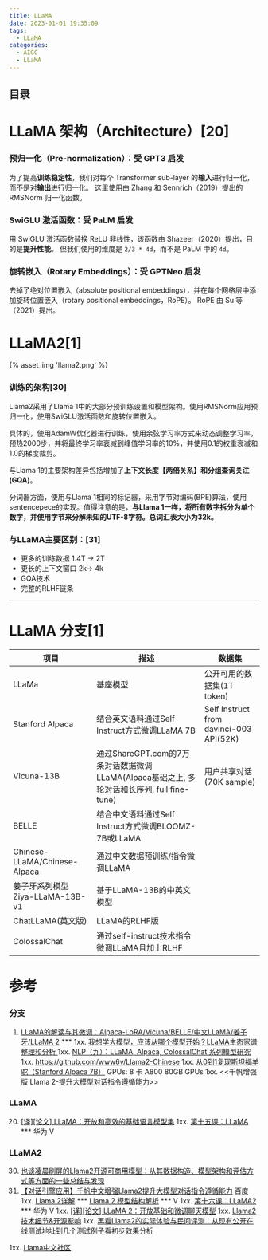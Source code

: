 ```yaml
---
title: LLaMA
date: 2023-01-01 19:35:09
tags:
  - LLaMA
categories:
  - AIGC  
  - LLaMA
---
```


<p></p>
<!-- more -->


## 目录
<!-- toc -->

# LLaMA 架构（Architecture）[20]

### 预归一化（Pre-normalization）：受 GPT3 启发

为了提高**训练稳定性**，我们对每个 Transformer sub-layer 的**输入**进行归一化，而不是对**输出**进行归一化。 这里使用由 Zhang 和 Sennrich（2019）提出的 RMSNorm 归一化函数。

### SwiGLU 激活函数：受 PaLM 启发

用 SwiGLU 激活函数替换 ReLU 非线性，该函数由 Shazeer（2020）提出，目的是**提升性能**。 但我们使用的维度是 `2/3 * 4d`，而不是 PaLM 中的 `4d`。

### 旋转嵌入（Rotary Embeddings）：受 GPTNeo 启发

去掉了绝对位置嵌入（absolute positional embeddings），并在每个网络层中添加旋转位置嵌入（rotary positional embeddings，RoPE）。 RoPE 由 Su 等（2021）提出。


# LLaMA2[1]
{% asset_img 'llama2.png' %}

###  训练的架构[30]

Llama2采用了Llama 1中的大部分预训练设置和模型架构。使用RMSNorm应用预归一化，使用SwiGLU激活函数和旋转位置嵌入。

具体的，使用AdamW优化器进行训练，使用余弦学习率方式来动态调整学习率，预热2000步，并将最终学习率衰减到峰值学习率的10%，并使用0.1的权重衰减和1.0的梯度裁剪。

与Llama 1的主要架构差异包括增加了**上下文长度【两倍关系】**和**分组查询关注(GQA)**。

分词器方面，使用与Llama 1相同的标记器，采用字节对编码(BPE)算法，使用sentencepece的实现。值得注意的是，**与Llama 1一样，将所有数字拆分为单个数字，并使用字节来分解未知的UTF-8字符。总词汇表大小为32k。**

### 与LLaMA主要区别：[31]
+ 更多的训练数据
   1.4T -> 2T
+ 更⻓的上下文窗口
   2k-> 4k
+ GQA技术
+ 完整的RLHF链条

---

# LLaMA 分支[1]

| 项目                            | 描述                                                         | 数据集                                  |
| ------------------------------- | ------------------------------------------------------------ | --------------------------------------- |
| LLaMa                           | 基座模型                                                     | 公开可用的数据集(1T token)              |
| Stanford Alpaca                 | 结合英文语料通过Self Instruct方式微调LLaMA 7B                | Self Instruct from davinci-003 API(52K) |
| Vicuna-13B                      | 通过ShareGPT.com的7万条对话数据微调LLaMA(Alpaca基础之上, 多轮对话和长序列, full fine-tune) | 用户共享对话(70K sample)                |
| BELLE                           | 结合中文语料通过Self Instruct方式微调BLOOMZ-7B或LLaMA        |                                         |
| Chinese-LLaMA/Chinese-Alpaca    | 通过中文数据预训练/指令微调LLaMA                             |                                         |
| 姜子牙系列模型Ziya-LLaMA-13B-v1 | 基于LLaMA-13B的中英文模型                                    |                                         |
| ChatLLaMA(英文版)               | LLaMA的RLHF版                                                |                                         |
| ColossalChat                    | 通过self-instruct技术指令微调LLaMA且加上RLHF                 |                                         |



# 参考
### 分支
1. [LLaMA的解读与其微调：Alpaca-LoRA/Vicuna/BELLE/中文LLaMA/姜子牙/LLaMA 2](https://blog.csdn.net/v_JULY_v/article/details/129709105) ***
   1xx. [我想学大模型，应该从哪个模型开始？LLaMA生态家谱整理和分析 ](https://mp.weixin.qq.com/s?__biz=MzUyOTA5OTcwMg==&mid=2247485019&idx=1&sn=e3417472c0c1f98aede498fbe905e1a0&)
   1xx. [NLP（九）：LLaMA, Alpaca, ColossalChat 系列模型研究](https://zhuanlan.zhihu.com/p/618695885)
   1xx. https://github.com/www6v/Llama2-Chinese
   1xx.  [从0到1复现斯坦福羊驼（Stanford Alpaca 7B）](https://zhuanlan.zhihu.com/p/618321077) 
    GPUs: 8 卡 A800 80GB GPUs
   1xx. <<千帆增强版 Llama 2-提升大模型对话指令遵循能力>>    
   
### LLaMA
20. [[译][论文] LLaMA：开放和高效的基础语言模型集](http://arthurchiao.art/blog/llama-paper-zh/)
1xx. [第十五课：LLaMA](https://www.bilibili.com/video/BV1nN41157a9/)  *** 华为  V

### LLaMA2
30. [也谈凌晨刷屏的Llama2开源可商用模型：从其数据构造、模型架构和评估方式等方面的一些总结与发现 ](https://mp.weixin.qq.com/s?__biz=MzAxMjc3MjkyMg==&mid=2648401927&idx=1&sn=3dddcb5c1d8b3c246a8b7529502fdcf0)
31. [【对话引擎应用】千帆中文增强Llama2提升大模型对话指令遵循能力](https://www.bilibili.com/video/BV1qQ4y1t7Aj/)  百度
1xx. [Llama 2详解](https://zhuanlan.zhihu.com/p/649756898)  *** 
    [Llama 2 模型结构解析](https://www.bilibili.com/video/BV12h4y1N7C8/) *** V
1xx. [第十六课：LLaMA2](https://www.bilibili.com/video/BV1Me411z7ZV/) *** 华为  V
1xx. [[译][论文] LLaMA 2：开放基础和微调聊天模型](http://arthurchiao.art/blog/llama2-paper-zh/)
1xx. [Llama2技术细节&开源影响](https://zhuanlan.zhihu.com/p/644671690)
1xx. [再看Llama2的实际体验与民间评测：从现有公开在线测试地址到几个测试例子看初步效果分析 ](https://mp.weixin.qq.com/s?__biz=MzAxMjc3MjkyMg==&mid=2648401959&idx=1&sn=582fa45cd00035bac621336f47cce252)

1xx. [Llama中文社区](https://llama.family/)



